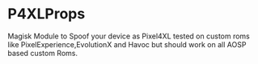 # P4XLProps
Magisk Module to Spoof your device as Pixel4XL 
tested on custom roms like PixelExperience,EvolutionX and Havoc but should work on all AOSP based custom Roms.
